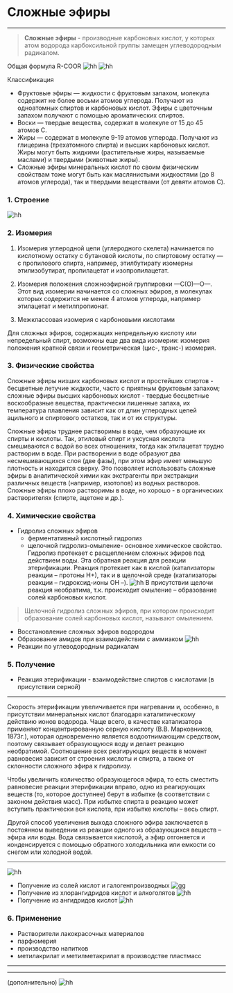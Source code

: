 # Сложные эфиры 
*** 
> **Сложные эфиры** - производные карбоновых кислот, у которых атом водорода карбоксильной группы замещен углеводородным радикалом.

Общая формула R-COOR
![hh](сложные&#32;эфиры1.png)
![hh](сложные&#32;эфиры2.png)

Классификация
- Фруктовые эфиры — жидкости с фруктовым запахом, молекула содержит не более восьми атомов углерода. Получают из одноатомных спиртов и карбоновых кислот. Эфиры с цветочным запахом получают с помощью ароматических спиртов.
- Воски — твердые вещества, содержат в молекуле от 15 до 45 атомов С.
- Жиры — содержат в молекуле 9-19 атомов углерода. Получают из глицерина (трехатомного спирта) и высших карбоновых кислот. Жиры могут быть жидкими (растительные жиры, называемые маслами) и твердыми (животные жиры).
- Сложные эфиры минеральных кислот по своим физическим свойствам тоже могут быть как маслянистыми жидкостями (до 8 атомов углерода), так и твердыми веществами (от девяти атомов C).
### 1. Строение 
![hh](строение&#32;слэф.png)
### 2. Изомерия
1. Изомерия углеродной цепи (углеродного скелета) начинается по кислотному остатку с бутановой кислоты, по спиртовому остатку — с пропилового спирта, например, этилбутирату изомерны этилизобутират, пропилацетат и изопропилацетат.

2. Изомерия положения сложноэфирной группировки —С(О)—О—. Этот вид изомерии начинается со сложных эфиров, в молекулах которых содержится не менее 4 атомов углерода, например этилацетат и метилпропионат.

3. Межклассовая изомерия с карбоновыми кислотами

Для сложных эфиров, содержащих непредельную кислоту или непредельный спирт, возможны еще два вида изомерии: изомерия положения кратной связи и геометрическая (цис-, транс-) изомерия.
### 3. Физические свойства
Сложные эфиры  низших карбоновых кислот и простейших спиртов - бесцветные летучие жидкости, часто с приятным фруктовым запахом; сложные эфиры  высших карбоновых кислот - твердые бесцветные воскообразные вещества, практически лишенные запаха, их температура плавления зависит как от длин углеродных цепей ацильного и спиртового остатков, так и от их структуры. 

Сложные эфиры труднее растворимы в воде, чем образующие их спирты и кислоты. Так, этиловый спирт и уксусная кислота смешиваются с водой во всех отношениях, тогда как этилацетат трудно растворим в воде. При растворении в воде образуют два несмешивающихся слоя (две фазы), при этом эфир имеет меньшую плотность и находится сверху. Это позволяет использовать сложные эфиры в аналитической химии как экстрагенты при экстракции различных веществ (например, изотопов) из водных растворов. Сложные эфиры  плохо растворимы в воде, но хорошо - в органических  растворителях (спирте, ацетоне и др.). 
### 4. Химические свойства
- Гидролиз сложных эфиров
    - ферментативный кислотный гидролиз
    - щелочной гидролиз-омыление- основное химическое свойство. Гидролиз протекает с расщеплением сложных эфиров под действием воды. Эта обратная реакция  для реакции этерификации. Реакция протекает как в кислой (катализаторы реакции – протоны Н+), так и в щелочной среде (катализаторы реакции –  гидроксид-ионы ОН –).
![hh](омыление.png)
В присутствии щелочи реакция необратима, т.к. происходит омыление – образование солей карбоновых кислот. 
> Щелочной гидролиз сложных эфиров, при котором происходит образование солей карбоновых кислот, называют омылением. 

- Восстановление сложных эфиров водородом
- Образование амидов при взаимодействии с аммиаком
![hh](амиды.png)
- Реакции по углеводородным радикалам

### 5. Получение
- Реакция этерификации - взаимодействие спиртов с кислотами (в присутствии серной)
***
Скорость этерификации увеличивается при нагревании и, особенно, в присутствии минеральных кислот благодаря каталитическому действию ионов водорода. Чаще всего,  в качестве катализатора применяют концентрированную серную кислоту (В.В. Марковников, 1873г.), которая одновременно является водоотнимающим средством, поэтому связывает образующуюся воду и делает реакцию необратимой. Соотношение всех реагирующих веществ в момент равновесия зависит от строения кислоты и спирта, а также от склонности сложного эфира к гидролизу.

Чтобы увеличить количество образующегося эфира, то есть сместить равновесие реакции этерификации вправо, одно из реагирующих веществ (то, которое доступнее) берут в избытке (в соответствии с законом действия масс). При избытке спирта в реакцию может вступить практически вся кислота, при избытке кислоты – весь спирт.

Другой способ увеличения выхода сложного эфира заключается в постоянном выведении из реакции одного из образующихся веществ – эфира или воды. Вода связывается кислотой, а эфир отгоняется и конденсируется с помощью обратного холодильника или емкости со снегом или холодной водой.
***
![hh](получение_эфира_3.png)
- Получение из солей кислот и галогенпроизводных
![gg](сэ1.png)
- Получение из хлорангидридов кислот и алкоголятов
![hh](сэ2.png)
- Получение из ангидридов кислот
![hh](сэ3.png)

### 6. Применение
- Растворители лакокрасочных материалов 
- парфюмерия
- производство напитков
- метилакрилат и метилметакрилат в производстве пластмасс



***
***
(дополнительно)
![hh](сложные-эфиры-ароматы.jpg)